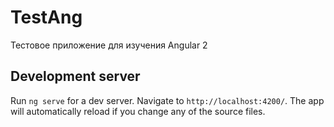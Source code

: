 # TestAng

Тестовое приложение для изучения Angular 2

## Development server

Run `ng serve` for a dev server. Navigate to `http://localhost:4200/`. The app will automatically reload if you change any of the source files.

